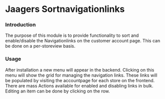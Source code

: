 # Jaagers Sortnavigationlinks #

### Introduction ###

The purpose of this module is to provide functionality to sort and enable/disable the Navigationlinks on the customer account page. This can be done on a per-storeview basis.

### Usage ###

After installation a new menu will appear in the backend. Clicking on this menu will show the grid for managing the navigation links. These links will be populated by visiting the accountpage for each store on the frontend.
There are mass Actions available for enabled and disabling links in bulk. Editing an item can be done by clicking on the row.
